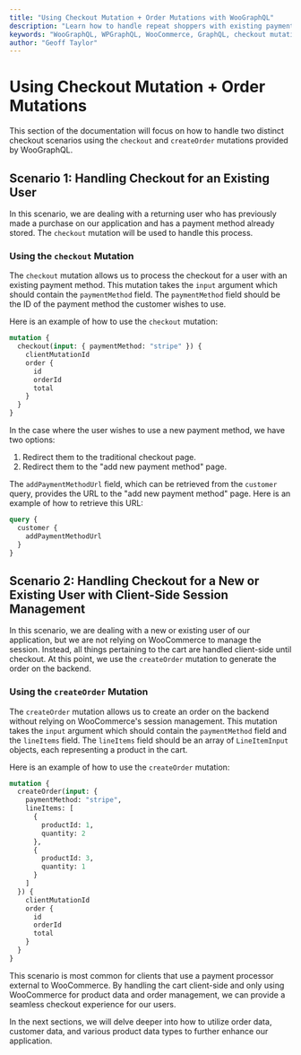 ```yaml
---
title: "Using Checkout Mutation + Order Mutations with WooGraphQL"
description: "Learn how to handle repeat shoppers with existing payment methods using the `checkout` mutation, and side-stepping WooCommerce's management of the session completely by using the `createOrder` mutation."
keywords: "WooGraphQL, WPGraphQL, WooCommerce, GraphQL, checkout mutation, createOrder mutation, session management"
author: "Geoff Taylor"
---
```


# Using Checkout Mutation + Order Mutations

This section of the documentation will focus on how to handle two distinct checkout scenarios using the `checkout` and `createOrder` mutations provided by WooGraphQL.

## Scenario 1: Handling Checkout for an Existing User

In this scenario, we are dealing with a returning user who has previously made a purchase on our application and has a payment method already stored. The `checkout` mutation will be used to handle this process.

### Using the `checkout` Mutation

The `checkout` mutation allows us to process the checkout for a user with an existing payment method. This mutation takes the `input` argument which should contain the `paymentMethod` field. The `paymentMethod` field should be the ID of the payment method the customer wishes to use. 

Here is an example of how to use the `checkout` mutation:

```graphql
mutation {
  checkout(input: { paymentMethod: "stripe" }) {
    clientMutationId
    order {
      id
      orderId
      total
    }
  }
}
```

In the case where the user wishes to use a new payment method, we have two options:

1. Redirect them to the traditional checkout page.
2. Redirect them to the "add new payment method" page.

The `addPaymentMethodUrl` field, which can be retrieved from the `customer` query, provides the URL to the "add new payment method" page. Here is an example of how to retrieve this URL:

```graphql
query {
  customer {
    addPaymentMethodUrl
  }
}
```

## Scenario 2: Handling Checkout for a New or Existing User with Client-Side Session Management

In this scenario, we are dealing with a new or existing user of our application, but we are not relying on WooCommerce to manage the session. Instead, all things pertaining to the cart are handled client-side until checkout. At this point, we use the `createOrder` mutation to generate the order on the backend.

### Using the `createOrder` Mutation

The `createOrder` mutation allows us to create an order on the backend without relying on WooCommerce's session management. This mutation takes the `input` argument which should contain the `paymentMethod` field and the `lineItems` field. The `lineItems` field should be an array of `LineItemInput` objects, each representing a product in the cart.

Here is an example of how to use the `createOrder` mutation:

```graphql
mutation {
  createOrder(input: {
    paymentMethod: "stripe",
    lineItems: [
      {
        productId: 1,
        quantity: 2
      },
      {
        productId: 3,
        quantity: 1
      }
    ]
  }) {
    clientMutationId
    order {
      id
      orderId
      total
    }
  }
}
```

This scenario is most common for clients that use a payment processor external to WooCommerce. By handling the cart client-side and only using WooCommerce for product data and order management, we can provide a seamless checkout experience for our users.

In the next sections, we will delve deeper into how to utilize order data, customer data, and various product data types to further enhance our application.
